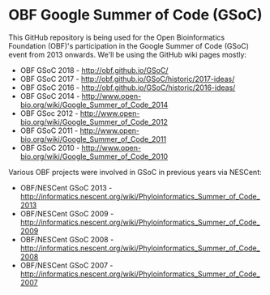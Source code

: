 OBF Google Summer of Code (GSoC)
================================

This GitHub repository is being used for the Open Bioinformatics Foundation (OBF)'s
participation in the Google Summer of Code (GSoC) event from 2013 onwards. We'll
be using the GitHub wiki pages mostly:

 * OBF GSoC 2018 - http://obf.github.io/GSoC/
 * OBF GSoC 2017 - http://obf.github.io/GSoC/historic/2017-ideas/
 * OBF GSoC 2016 - http://obf.github.io/GSoC/historic/2016-ideas/
 * OBF GSoC 2014 - http://www.open-bio.org/wiki/Google_Summer_of_Code_2014
 * OBF GSoc 2012 - http://www.open-bio.org/wiki/Google_Summer_of_Code_2012
 * OBF GSoC 2011 - http://www.open-bio.org/wiki/Google_Summer_of_Code_2011
 * OBF GSoC 2010 - http://www.open-bio.org/wiki/Google_Summer_of_Code_2010

Various OBF projects were involved in GSoC in previous years via NESCent:
 
 * OBF/NESCent GSoC 2013 - http://informatics.nescent.org/wiki/Phyloinformatics_Summer_of_Code_2013
 * OBF/NESCent GSoC 2009 - http://informatics.nescent.org/wiki/Phyloinformatics_Summer_of_Code_2009
 * OBF/NESCent GSoC 2008 - http://informatics.nescent.org/wiki/Phyloinformatics_Summer_of_Code_2008
 * OBF/NESCent GSoC 2007 - http://informatics.nescent.org/wiki/Phyloinformatics_Summer_of_Code_2007

